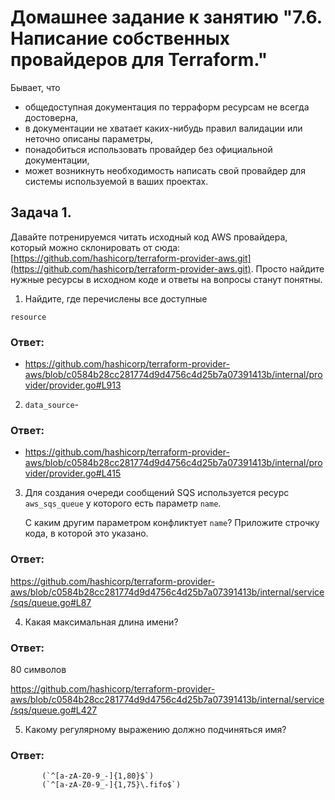 # Домашнее задание к занятию "7.6. Написание собственных провайдеров для Terraform."

Бывает, что 
* общедоступная документация по терраформ ресурсам не всегда достоверна,
* в документации не хватает каких-нибудь правил валидации или неточно описаны параметры,
* понадобиться использовать провайдер без официальной документации,
* может возникнуть необходимость написать свой провайдер для системы используемой в ваших проектах.   

## Задача 1. 
Давайте потренируемся читать исходный код AWS провайдера, который можно склонировать от сюда: 
[https://github.com/hashicorp/terraform-provider-aws.git](https://github.com/hashicorp/terraform-provider-aws.git).
Просто найдите нужные ресурсы в исходном коде и ответы на вопросы станут понятны.  


1. Найдите, где перечислены все доступные 

`resource`
### Ответ:

- https://github.com/hashicorp/terraform-provider-aws/blob/c0584b28cc281774d9d4756c4d25b7a07391413b/internal/provider/provider.go#L913



2. `data_source`- 

### Ответ:

- https://github.com/hashicorp/terraform-provider-aws/blob/c0584b28cc281774d9d4756c4d25b7a07391413b/internal/provider/provider.go#L415

3. Для создания очереди сообщений SQS используется ресурс `aws_sqs_queue` у которого есть параметр `name`. 
   
   С каким другим параметром конфликтует `name`? Приложите строчку кода, в которой это указано.

### Ответ:
    

 https://github.com/hashicorp/terraform-provider-aws/blob/c0584b28cc281774d9d4756c4d25b7a07391413b/internal/service/sqs/queue.go#L87

4. Какая максимальная длина имени? 

### Ответ:

80 символов

https://github.com/hashicorp/terraform-provider-aws/blob/c0584b28cc281774d9d4756c4d25b7a07391413b/internal/service/sqs/queue.go#L427

5. Какому регулярному выражению должно подчиняться имя? 
  

### Ответ:

           (`^[a-zA-Z0-9_-]{1,80}$`)
           (`^[a-zA-Z0-9_-]{1,75}\.fifo$`)

    

